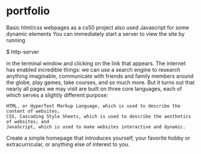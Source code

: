 # portfolio
Basic html/css webpages as a cs50 project also used
Javascript for some dynamic elements
You can immediately start a server to view the site by running

$ http-server

in the terminal window and clicking on the link that appears.
The internet has enabled incredible things: we can use a search engine to research anything imaginable, communicate with friends and family members around the globe, play games, take courses, and so much more. But it turns out that nearly all pages we may visit are built on three core languages, each of which serves a slightly different purpose:

    HTML, or HyperText Markup Language, which is used to describe the content of websites;
    CSS, Cascading Style Sheets, which is used to describe the aesthetics of websites; and
    JavaScript, which is used to make websites interactive and dynamic.

Create a simple homepage that introduces yourself, your favorite hobby or extracurricular, or anything else of interest to you.
